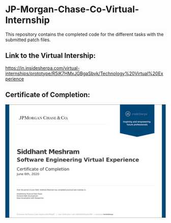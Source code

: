 # JP-Morgan-Chase-Co-Virtual-Internship
This repository contains the completed code for the different tasks with the submitted patch files.

## Link to the Virtual Intership:
https://in.insidesherpa.com/virtual-internships/prototype/R5iK7HMxJGBgaSbvk/Technology%20Virtual%20Experience

## Certificate of Completion:
![Certificate](Certificate%20of%20Completion.PNG)
